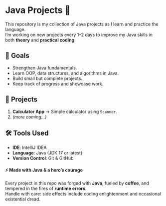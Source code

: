 # Java Projects 🚀

This repository is my collection of Java projects as I learn and practice the language.  
I’m working on new projects every 1–2 days to improve my Java skills in both **theory** and **practical coding**.

## 🎯 Goals

- Strengthen Java fundamentals.
- Learn OOP, data structures, and algorithms in Java.
- Build small but complete projects.
- Keep track of progress and showcase work.

## 📂 Projects

1. **Calculator App** → Simple calculator using `Scanner`.
2. _(more coming...)_

## 🛠️ Tools Used

- **IDE**: IntelliJ IDEA  
- **Language**: Java (JDK 17 or latest)  
- **Version Control**: Git & GitHub
  
#### ⚡ Made with Java & a hero’s courage

Every project in this repo was forged with **Java**, fueled by **coffee**, and tempered in the fires of **runtime errors**.  
Handle with care: side effects include coding enlightenment and occasional existential dread.

